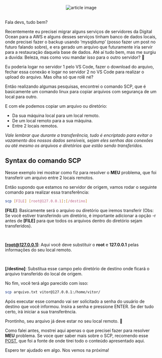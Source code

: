 <center> <img src="https://myembeddeddiary.files.wordpress.com/2016/04/scp-between-linux-computers-featured.jpg" alt="article image"></img> </center>

<br>

Fala devs, tudo bem?

Recentemente eu precisei migrar alguns serviços de servidores da Digital Ocean para a AWS e alguns desses serviços tinham banco de dados locais, onde precisei fazer o backup usando ‘mysqldump’ (posso fazer um post no futuro falando sobre), e era gerado um arquivo que futuramente iria servir para a restauração daquela base de dados. Até aí tudo bem, mas me surgiu a duvida: Beleza, mas como vou mandar isso para o outro servidor? 🤔

Eu poderia logar no servidor 1 pelo VS Code, fazer o download do arquivo, fechar essa conexão e logar no servidor 2 no VS Code para realizar o upload do arquivo. Mas olha só que rolê né?

Então realizando algumas pesquisas, encontrei o comando SCP, que é basicamente um comando linux para copiar arquivos com segurança de um local para outro.

E com ele podemos copiar um arquivo ou diretório:

- Da sua máquina local para um local remoto.
- De um local remoto para a sua máquina.
- Entre 2 locais remotos.

*Vale lembrar que durante a transferência, tudo é encriptado para evitar o vazamento dos nossos dados sensíveis, sejam eles senhas das conexões ou até mesmo os arquivos e diretórios que estão sendo transferidos.*

## Syntax do comando SCP

Nesse exemplo irei mostrar como fiz para resolver o **MEU** problema, que foi transferir um arquivo entre 2 locais remotos.

Então supondo que estamos no servidor de origem, vamos rodar o seguinte comando para realizar essa transferência:

```bash
scp [FILE] [root@127.0.0.1]:[/destino]
```

**[FILE]**: Basicamente será o arquivo ou diretório que iremos transferir (Obs: Se você estiver transferindo um diretório, é importante adicionar a opção -r antes de **[FILE]** para que todos os arquivos dentro do diretório sejam transferidos).

<br>

**[root@127.0.0.1]**: Aqui você deve substituir o **root** e **127.0.0.1** pelas informações do seu local remoto.

<br>

**[/destino]**: Substitua esse campo pelo diretório de destino onde ficará o arquivo transferido do local de origem.

No fim, você terá algo parecido com isso:

```bash
scp arquivo.txt vitor@127.0.0.1:/home/vitor/
```

Após executar esse comando vai ser solicitado a senha do usuário de destino que você informou. Insira a senha e pressione ENTER. Se der tudo certo, irá iniciar a sua transferência.

Prontinho, seu arquivo já deve estar no seu local remoto. 🤩

Como falei antes, mostrei aqui apenas o que precisei fazer para resolver **MEU** problema.
Se voce quer saber mais sobre o SCP, recomendo esse <a href="https://linuxize.com/post/how-to-use-scp-command-to-securely-transfer-files/" target="_blank">POST</a>, que foi a fonte de onde tirei todo o conteúdo apresentado aqui.

Espero ter ajudado em algo. Nos vemos na próxima!
